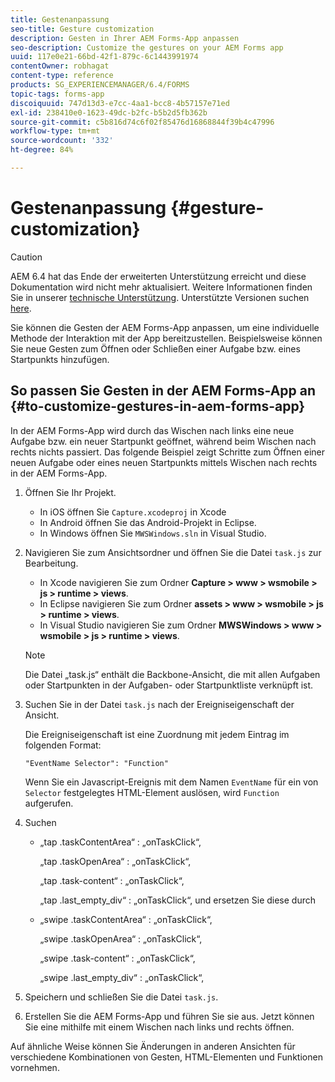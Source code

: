 ```yaml
---
title: Gestenanpassung
seo-title: Gesture customization
description: Gesten in Ihrer AEM Forms-App anpassen
seo-description: Customize the gestures on your AEM Forms app
uuid: 117e0e21-66bd-42f1-879c-6c1443991974
contentOwner: robhagat
content-type: reference
products: SG_EXPERIENCEMANAGER/6.4/FORMS
topic-tags: forms-app
discoiquuid: 747d13d3-e7cc-4aa1-bcc8-4b57157e71ed
exl-id: 238410e0-1623-49dc-b2fc-b5b2d5fb362b
source-git-commit: c5b816d74c6f02f85476d16868844f39b4c47996
workflow-type: tm+mt
source-wordcount: '332'
ht-degree: 84%

---
```


# Gestenanpassung {#gesture-customization}

>[!CAUTION]
>
>AEM 6.4 hat das Ende der erweiterten Unterstützung erreicht und diese Dokumentation wird nicht mehr aktualisiert. Weitere Informationen finden Sie in unserer [technische Unterstützung](https://helpx.adobe.com/de/support/programs/eol-matrix.html). Unterstützte Versionen suchen [here](https://experienceleague.adobe.com/docs/?lang=de).

Sie können die Gesten der AEM Forms-App anpassen, um eine individuelle Methode der Interaktion mit der App bereitzustellen. Beispielsweise können Sie neue Gesten zum Öffnen oder Schließen einer Aufgabe bzw. eines Startpunkts hinzufügen.

## So passen Sie Gesten in der AEM Forms-App an {#to-customize-gestures-in-aem-forms-app}

In der AEM Forms-App wird durch das Wischen nach links eine neue Aufgabe bzw. ein neuer Startpunkt geöffnet, während beim Wischen nach rechts nichts passiert. Das folgende Beispiel zeigt Schritte zum Öffnen einer neuen Aufgabe oder eines neuen Startpunkts mittels Wischen nach rechts in der AEM Forms-App.

1. Öffnen Sie Ihr Projekt.

   * In iOS öffnen Sie `Capture.xcodeproj` in Xcode
   * In Android öffnen Sie das Android-Projekt in Eclipse.
   * In Windows öffnen Sie `MWSWindows.sln` in Visual Studio.

1. Navigieren Sie zum Ansichtsordner und öffnen Sie die Datei `task.js` zur Bearbeitung.

   * In Xcode navigieren Sie zum Ordner **Capture > www > wsmobile > js > runtime > views**.
   * In Eclipse navigieren Sie zum Ordner **assets > www > wsmobile > js > runtime > views**.
   * In Visual Studio navigieren Sie zum Ordner **MWSWindows > www > wsmobile > js > runtime > views**.

   >[!NOTE]
   >
   >Die Datei „task.js“ enthält die Backbone-Ansicht, die mit allen Aufgaben oder Startpunkten in der Aufgaben- oder Startpunktliste verknüpft ist.

1. Suchen Sie in der Datei `task.js` nach der Ereigniseigenschaft der Ansicht.

   Die Ereigniseigenschaft ist eine Zuordnung mit jedem Eintrag im folgenden Format:

   `"EventName Selector": "Function"`

   Wenn Sie ein Javascript-Ereignis mit dem Namen `EventName` für ein von `Selector` festgelegtes HTML-Element auslösen, wird `Function` aufgerufen.

1. Suchen

   * „tap .taskContentArea“ : „onTaskClick“,

      „tap .taskOpenArea“ : „onTaskClick“,

      „tap .task-content“ : „onTaskClick“,

      „tap .last_empty_div“ : „onTaskClick“,
   und ersetzen Sie diese durch

   * „swipe .taskContentArea“ : „onTaskClick“,

      „swipe .taskOpenArea“ : „onTaskClick“,

      „swipe .task-content“ : „onTaskClick“,

      „swipe .last_empty_div“ : „onTaskClick“,


1. Speichern und schließen Sie die Datei `task.js`.
1. Erstellen Sie die AEM Forms-App und führen Sie sie aus. Jetzt können Sie eine mithilfe mit einem Wischen nach links und rechts öffnen.

Auf ähnliche Weise können Sie Änderungen in anderen Ansichten für verschiedene Kombinationen von Gesten, HTML-Elementen und Funktionen vornehmen.
